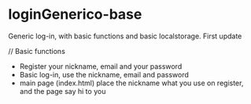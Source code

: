 # loginGenerico-base
Generic log-in, with basic functions and basic localstorage. First update


// Basic functions

- Register your nickname, email and your password
- Basic log-in, use the nickname, email and password
- main page (index.html) place the nickname what you use on register, and the page say hi to you
